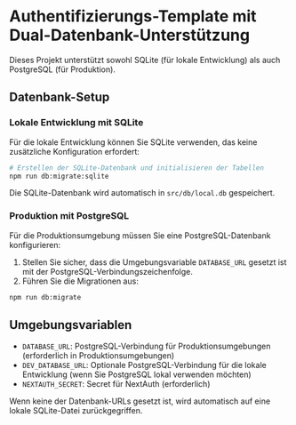 # Authentifizierungs-Template mit Dual-Datenbank-Unterstützung

Dieses Projekt unterstützt sowohl SQLite (für lokale Entwicklung) als auch PostgreSQL (für Produktion).

## Datenbank-Setup

### Lokale Entwicklung mit SQLite

Für die lokale Entwicklung können Sie SQLite verwenden, das keine zusätzliche Konfiguration erfordert:

```bash
# Erstellen der SQLite-Datenbank und initialisieren der Tabellen
npm run db:migrate:sqlite
```

Die SQLite-Datenbank wird automatisch in `src/db/local.db` gespeichert.

### Produktion mit PostgreSQL

Für die Produktionsumgebung müssen Sie eine PostgreSQL-Datenbank konfigurieren:

1. Stellen Sie sicher, dass die Umgebungsvariable `DATABASE_URL` gesetzt ist mit der PostgreSQL-Verbindungszeichenfolge.
2. Führen Sie die Migrationen aus:

```bash
npm run db:migrate
```

## Umgebungsvariablen

- `DATABASE_URL`: PostgreSQL-Verbindung für Produktionsumgebungen (erforderlich in Produktionsumgebungen)
- `DEV_DATABASE_URL`: Optionale PostgreSQL-Verbindung für die lokale Entwicklung (wenn Sie PostgreSQL lokal verwenden möchten)
- `NEXTAUTH_SECRET`: Secret für NextAuth (erforderlich)

Wenn keine der Datenbank-URLs gesetzt ist, wird automatisch auf eine lokale SQLite-Datei zurückgegriffen.
